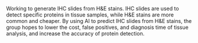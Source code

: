 Working to generate IHC slides from H&E stains. IHC slides are used to detect specific proteins in tissue samples, while H&E stains are more common and cheaper. By using AI to predict IHC slides from H&E stains, the group hopes to lower the cost, false positives, and diagnosis time of tissue analysis, and increase the accuracy of protein detection.
